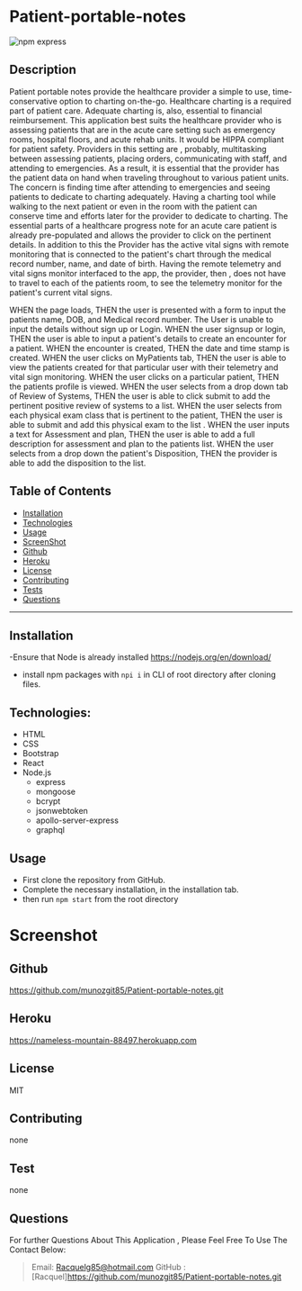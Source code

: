 # Patient-portable-notes

![npm express](https://img.shields.io/npm/l/express)</br>

## Description

Patient portable notes provide the healthcare provider a simple to use,
time-conservative option to charting on-the-go. Healthcare charting is a
required part of patient care. Adequate charting is, also, essential to
financial reimbursement. This application best suits the healthcare provider
who is assessing patients that are in the acute care setting such as emergency
rooms, hospital floors, and acute rehab units. It would be HIPPA compliant for
patient safety. Providers in this setting are ,
probably, multitasking between assessing patients, placing orders, communicating
with staff, and attending to emergencies. As a result, it is essential that the
provider has the patient data on hand when traveling throughout to various patient units.
The concern is finding time after attending to emergencies and seeing patients to dedicate
to charting adequately. Having a charting tool while walking to the next patient or even in
the room with the patient can conserve time and efforts later for the provider to dedicate to charting.
The essential parts of a healthcare progress note for an acute care patient is already pre-populated and
allows the provider to click on the pertinent details. In addition to this the Provider has the active vital
signs with remote monitoring that is connected to the patient's chart through the medical record number, name,
and date of birth. Having the remote telemetry and vital signs monitor interfaced to the app, the provider, then
, does not have to travel to each of the patients room, to see the telemetry monitor for the patient's current vital signs.

WHEN the page loads, THEN the user is presented with a form to input the patients name,
DOB, and Medical record number. The User is unable to input the details without sign up or Login.
WHEN the user signsup or login, THEN the user is able to input a patient's details to create
an encounter for a patient. WHEN the encounter is created, THEN the date and time stamp is created.
WHEN the user clicks on MyPatients tab, THEN the user is able to view the patients created for
that particular user with their telemetry and vital sign monitoring.
WHEN the user clicks on a particular patient, THEN the patients profile is viewed.
WHEN the user selects from a drop down tab of Review of Systems, THEN the user is able to
click submit to add the pertinent positive review of systems to a list.
WHEN the user selects from each physical exam class that is pertinent to the patient, THEN
the user is able to submit and add this physical exam to the list .
WHEN the user inputs a text for Assessment and plan, THEN the user is able to add
a full description for assessment and plan to the patients list.
WHEN the user selects from a drop down the patient's Disposition, THEN the provider is
able to add the disposition to the list.

## Table of Contents

- [Installation](#Installation)
- [Technologies](#Technologies)
- [Usage](#Usage)
- [ScreenShot](#Screenshot)
- [Github](#Github)
- [Heroku](#Heroku)
- [License](#license)
- [Contributing](#Contributing)
- [Tests](#Tests)
- [Questions](#Questions)

---

## Installation

-Ensure that Node is already installed https://nodejs.org/en/download/

- install npm packages with `npi i` in CLI of root directory after cloning files.

## Technologies:

- HTML
- CSS
- Bootstrap
- React
- Node.js
  - express
  - mongoose
  - bcrypt
  - jsonwebtoken
  - apollo-server-express
  - graphql

## Usage

- First clone the repository from GitHub.
- Complete the necessary installation, in the installation tab.
- then run `npm start` from the root directory

# Screenshot

## Github

https://github.com/munozgit85/Patient-portable-notes.git

## Heroku

https://nameless-mountain-88497.herokuapp.com

## License

MIT

## Contributing

none

## Test

none

## Questions

For further Questions About This Application , Please Feel Free To Use The Contact Below:

> Email: Racquelg85@hotmail.com
> GitHub : [Racquel]https://github.com/munozgit85/Patient-portable-notes.git
